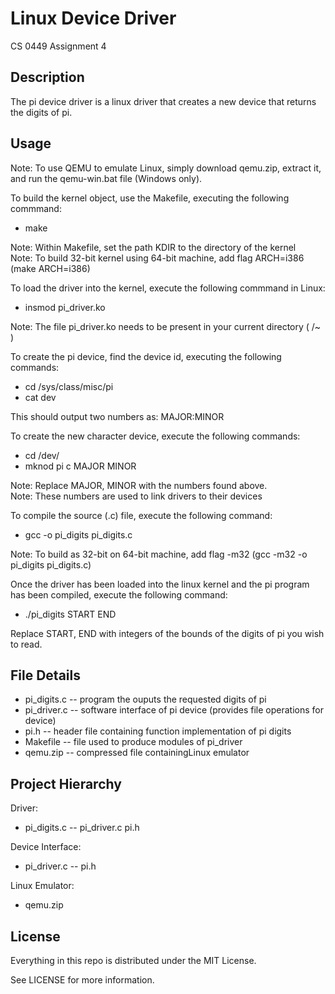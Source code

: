 # Linux Device Driver

CS 0449 Assignment 4

## Description

The pi device driver is a linux driver that creates a new device that returns the digits of pi.

## Usage

Note: To use QEMU to emulate Linux, simply download qemu.zip, extract it, and run the qemu-win.bat file (Windows only).

To build the kernel object, use the Makefile, executing the following commmand:

* make

Note: Within Makefile, set the path KDIR to the directory of the kernel <br />
Note: To build 32-bit kernel using 64-bit machine, add flag ARCH=i386 (make ARCH=i386)

To load the driver into the kernel, execute the following commmand in Linux: 

* insmod pi_driver.ko

Note: The file pi_driver.ko needs to be present in your current directory ( /~ )

To create the pi device, find the device id, executing the following commands:

* cd /sys/class/misc/pi
* cat dev

This should output two numbers as:    MAJOR:MINOR

To create the new character device, execute the following commands:

* cd /dev/
* mknod pi c MAJOR MINOR

Note: Replace MAJOR, MINOR with the numbers found above. <br />
Note: These numbers are used to link drivers to their devices

To compile the source (.c) file, execute the following command:

* gcc -o pi_digits pi_digits.c

Note: To build as 32-bit on 64-bit machine, add flag -m32 (gcc -m32 -o pi_digits pi_digits.c)

Once the driver has been loaded into the linux kernel and the pi program has been compiled, execute the following command:

* ./pi_digits START END

Replace START, END with integers of the bounds of the digits of pi you wish to read.

## File Details

* pi_digits.c -- program the ouputs the requested digits of pi
* pi_driver.c -- software interface of pi device (provides file operations for device)
* pi.h -- header file containing function implementation of pi digits
* Makefile -- file used to produce modules of pi_driver
* qemu.zip -- compressed file containingLinux emulator
 
## Project Hierarchy

Driver:

* pi_digits.c -- pi_driver.c pi.h

Device Interface:

* pi_driver.c -- pi.h

Linux Emulator:

* qemu.zip

## License

Everything in this repo is distributed under the MIT License.

See LICENSE for more information.

